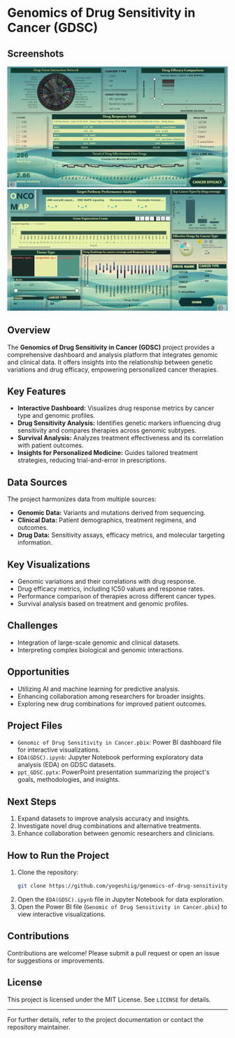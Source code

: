 # Genomics of Drug Sensitivity in Cancer (GDSC)
## Screenshots

![Screenshot 1](screenshots/screenshot-1.png)
![Screenshot 2](screenshots/screenshot-2.png)

## Overview
The **Genomics of Drug Sensitivity in Cancer (GDSC)** project provides a comprehensive dashboard and analysis platform that integrates genomic and clinical data. It offers insights into the relationship between genetic variations and drug efficacy, empowering personalized cancer therapies.

## Key Features
- **Interactive Dashboard:** Visualizes drug response metrics by cancer type and genomic profiles.
- **Drug Sensitivity Analysis:** Identifies genetic markers influencing drug sensitivity and compares therapies across genomic subtypes.
- **Survival Analysis:** Analyzes treatment effectiveness and its correlation with patient outcomes.
- **Insights for Personalized Medicine:** Guides tailored treatment strategies, reducing trial-and-error in prescriptions.

## Data Sources
The project harmonizes data from multiple sources:
- **Genomic Data:** Variants and mutations derived from sequencing.
- **Clinical Data:** Patient demographics, treatment regimens, and outcomes.
- **Drug Data:** Sensitivity assays, efficacy metrics, and molecular targeting information.

## Key Visualizations
- Genomic variations and their correlations with drug response.
- Drug efficacy metrics, including IC50 values and response rates.
- Performance comparison of therapies across different cancer types.
- Survival analysis based on treatment and genomic profiles.

## Challenges
- Integration of large-scale genomic and clinical datasets.
- Interpreting complex biological and genomic interactions.

## Opportunities
- Utilizing AI and machine learning for predictive analysis.
- Enhancing collaboration among researchers for broader insights.
- Exploring new drug combinations for improved patient outcomes.

## Project Files
- `Genomic of Drug Sensitivity in Cancer.pbix`: Power BI dashboard file for interactive visualizations.
- `EDA(GDSC).ipynb`: Jupyter Notebook performing exploratory data analysis (EDA) on GDSC datasets.
- `ppt_GDSC.pptx`: PowerPoint presentation summarizing the project's goals, methodologies, and insights.

## Next Steps
1. Expand datasets to improve analysis accuracy and insights.
2. Investigate novel drug combinations and alternative treatments.
3. Enhance collaboration between genomic researchers and clinicians.

## How to Run the Project
1. Clone the repository:
   ```bash
   git clone https://github.com/yogeshiig/genomics-of-drug-sensitivity.git
   ```
3. Open the `EDA(GDSC).ipynb` file in Jupyter Notebook for data exploration.
4. Open the Power BI file (`Genomic of Drug Sensitivity in Cancer.pbix`) to view interactive visualizations.

## Contributions
Contributions are welcome! Please submit a pull request or open an issue for suggestions or improvements.

## License
This project is licensed under the MIT License. See `LICENSE` for details.

---
For further details, refer to the project documentation or contact the repository maintainer.

